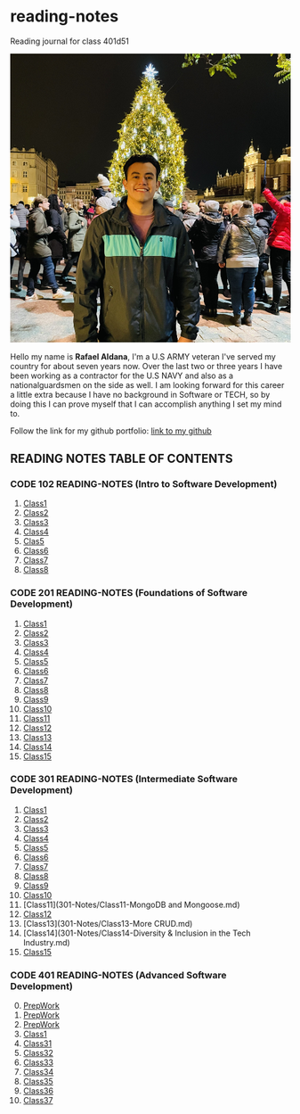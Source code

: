 # reading-notes

Reading journal for class 401d51

![Picofme](IMG-1807.jpg)

Hello my name is **Rafael Aldana**, I'm a U.S ARMY veteran I've served my country for about seven years now. Over the last two or three years I have been working as a contractor for the U.S NAVY and also as a nationalguardsmen on the side as well. I am looking forward for this career a little extra because I have no background in Software or TECH, so by doing this I can prove myself that I can accomplish anything I set my mind to.

Follow the link for my github portfolio: [link to my github](https://github.com/Rafael-Aldana)

## READING NOTES TABLE OF CONTENTS

### CODE 102 READING-NOTES (Intro to Software Development)

1. [Class1](102-Notes/Class1-Markdown-notes.md)
2. [Class2](102-Notes/Class2-Coder'sComputer-notes.md)
3. [Class3](102-Notes/Class3-RevisionsAndTheCloud-notes.md)
4. [Class4](102-Notes/Class4-StructureWebPagesWithHTML-notes.md)
5. [Clas5](102-Notes/Class5-DesignWebPagesWithCSS-notes.md)
6. [Class6](102-Notes/Class6-DynamicWebPagesWithJavaScript-notes.md)
7. [Class7](102-Notes/Class7-ProgrammingWithJavaScript-notes.md)
8. [Class8](102-Notes/Class8-OperatorsAndLoops-notes.md)

### CODE 201 READING-NOTES (Foundations of Software Development)

1. [Class1](201-Notes/Class1notes.md)
2. [Class2](201-Notes/Class2notes.md)
3. [Class3](201-Notes/Class3notes.md)
4. [Class4](201-Notes/Class4notes.md)
5. [Class5](201-Notes/Class5notes.md)
6. [Class6](201-Notes/Class6notes.md)
7. [Class7](201-Notes/Class7notes.md)
8. [Class8](201-Notes/Class8notes.md)
9. [Class9](201-Notes/Class9notes.md)
10. [Class10](201-Notes/Class10notes.md)
11. [Class11](201-Notes/Class11notes.md)
12. [Class12](201-Notes/Class12notes.md)
13. [Class13](201-Notes/Class13notes.md)
14. [Class14](201-Notes/Class14notes.md)
15. [Class15](201-Notes/Class15notes.md)

### CODE 301 READING-NOTES (Intermediate Software Development)

1. [Class1](301-Notes/Class1-Intro-to-React-&-Components.md)
2. [Class2](301-Notes/Class2-State-and-Props.md)
3. [Class3](301-Notes/Class3-Passing-Functions-as-Props.md)
4. [Class4](301-Notes/Class4-React&Forms.md)
5. [Class5](301-Notes/Class5-Putting-it-all-together.md)
6. [Class6]()
7. [Class7]()
8. [Class8]()
9. [Class9]()
10. [Class10]()
11. [Class11](301-Notes/Class11-MongoDB and Mongoose.md)
12. [Class12]()
13. [Class13](301-Notes/Class13-More CRUD.md)
14. [Class14](301-Notes/Class14-Diversity & Inclusion in the Tech Industry.md)
15. [Class15](301-Notes/Class15-Authentication.md)

### CODE 401 READING-NOTES (Advanced Software Development)

0. [PrepWork](401-Notes/Prework.md)
1. [PrepWork](401-Notes/Prework2.md)
2. [PrepWork](401-Notes/Prework3.md)
3. [Class1](401-Notes/Class1-NodeEcosystem.md)
31. [Class31](401-Notes/Class31-Context-API.md)
32. [Class32](401-Notes/Class32-Context-API-Behaviors.md)
33. [Class33](401-Notes/Class33-Login-and-Auth.md)
34. [Class34](401-Notes/Class-34-API-Integration.md)
35. [Class35](401-Notes/Class35-Graphs.md)
36. [Class36]()
37. [Class37](401-Notes/Class-37-Redux-Combined-Reducers.md)